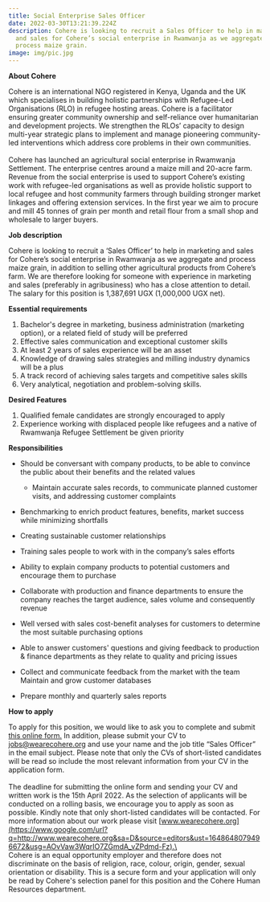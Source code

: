 ```yaml
---
title: Social Enterprise Sales Officer
date: 2022-03-30T13:21:39.224Z
description: Cohere is looking to recruit a Sales Officer to help in marketing
  and sales for Cohere’s social enterprise in Rwamwanja as we aggregate and
  process maize grain.
image: img/pic.jpg
---
```

**About Cohere**

Cohere is an international NGO registered in Kenya, Uganda and the UK which specialises in building holistic partnerships with Refugee-Led Organisations (RLO) in refugee hosting areas. Cohere is a facilitator ensuring greater community ownership and self-reliance over humanitarian and development projects. We strengthen the RLOs’ capacity to design multi-year strategic plans to implement and manage pioneering community-led interventions which address core problems in their own communities.\
\
Cohere has launched an agricultural social enterprise in Rwamwanja Settlement. The enterprise centres around a maize mill and 20-acre farm. Revenue from the social enterprise is used to support Cohere’s existing work with refugee-led organisations as well as provide holistic support to local refugee and host community farmers through building stronger market linkages and offering extension services. In the first year we aim to procure and mill 45 tonnes of grain per month and retail flour from a small shop and wholesale to larger buyers.

**Job description**

Cohere is looking to recruit a ‘Sales Officer’ to help in marketing and sales for Cohere’s social enterprise in Rwamwanja as we aggregate and process maize grain, in addition to selling other agricultural products from Cohere’s farm. We are therefore looking for someone with experience in marketing and sales (preferably in agribusiness) who has a close attention to detail. The salary for this position is 1,387,691 UGX (1,000,000 UGX net).

**Essential requirements**

1. Bachelor's degree in marketing, business administration (marketing option), or a related field of study will be preferred
2. Effective sales communication and exceptional customer skills
3. At least 2 years of sales experience will be an asset
4. Knowledge of drawing sales strategies and milling industry dynamics will be a plus
5. A track record of achieving sales targets and competitive sales skills
6. Very analytical, negotiation and problem-solving skills.

**Desired Features**

1. Qualified female candidates are strongly encouraged to apply
2. Experience working with displaced people like refugees and a native of Rwamwanja Refugee Settlement be given priority

**Responsibilities**

* Should be conversant with company products, to be able to convince the public about their benefits and the related values

  * Maintain accurate sales records, to communicate planned customer visits, and addressing customer complaints
* Benchmarking to enrich product features, benefits, market success while minimizing shortfalls
* Creating sustainable customer relationships
* Training sales people to work with in the company’s sales efforts
* Ability to explain company products to potential customers and encourage them to purchase
* Collaborate with production and finance departments to ensure the company reaches the target audience, sales volume and consequently revenue
* Well versed with sales cost-benefit analyses for customers to determine the most suitable purchasing options
* Able to answer customers' questions and giving feedback to production & finance departments as they relate to quality and pricing issues
* Collect and communicate feedback from the market with the team\
  Maintain and grow customer databases
* Prepare monthly and quarterly sales reports

**How to apply**

To apply for this position, we would like to ask you to complete and submit [this online form.](https://docs.google.com/forms/d/1ZTi2W6YPVhLdlww_Tgzn5LfbjAb_P37h4rVBTb984dc/viewform?ts=6242f961&edit_requested=true) In addition, please submit your CV to [jobs@wearecohere.org](mailto:jobs@xavierproject.org) and use your name and the job title “Sales Officer” in the email subject. Please note that only the CVs of short-listed candidates will be read so include the most relevant information from your CV in the application form.\
\
The deadline for submitting the online form and sending your CV and written work is the 15th April 2022. As the selection of applicants will be conducted on a rolling basis, we encourage you to apply as soon as possible. Kindly note that only short-listed candidates will be contacted. For more information about our work please visit [www.wearecohere.org](https://www.google.com/url?q=http://www.wearecohere.org&sa=D&source=editors&ust=1648648079496672&usg=AOvVaw3WqrIO7ZGmdA_vZPdmd-Fz).\
\
Cohere is an equal opportunity employer and therefore does not discriminate on the basis of religion, race, colour, origin, gender, sexual orientation or disability. This is a secure form and your application will only be read by Cohere's selection panel for this position and the Cohere Human Resources department.